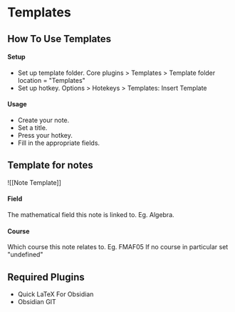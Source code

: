 # Templates
## How To Use Templates
#### Setup
- Set up template folder.
	Core plugins > Templates > Template folder location = "Templates"
- Set up hotkey.
	Options > Hotekeys > Templates: Insert Template
#### Usage
- Create your note.
- Set a title.
- Press your hotkey.
- Fill in the appropriate fields.
## Template for notes
![[Note Template]]
#### Field
The mathematical field this note is linked to.
	Eg. Algebra.
#### Course
Which course this note relates to.
	Eg. FMAF05
	If no course in particular set "undefined"
## Required Plugins
- Quick LaTeX For Obsidian
- Obsidian GIT
